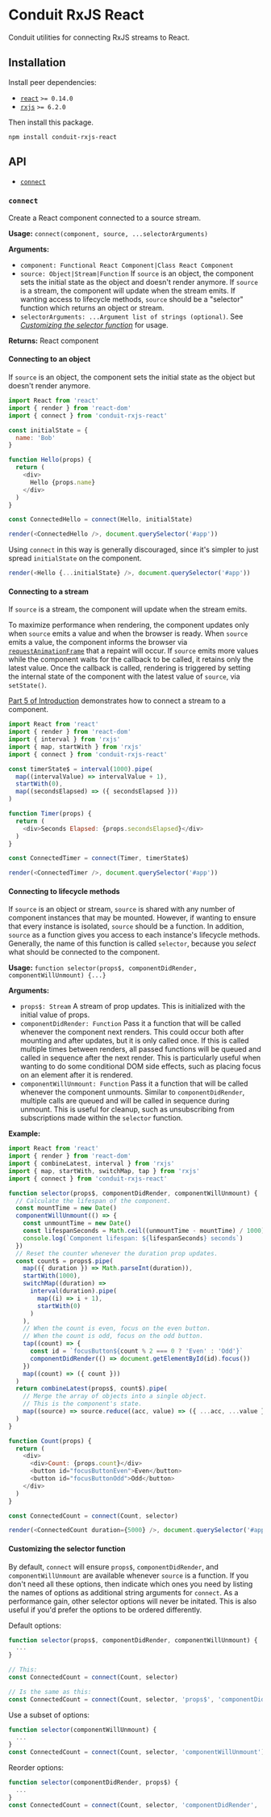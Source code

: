 # Conduit RxJS React

Conduit utilities for connecting RxJS streams to React.

## Installation

Install peer dependencies:
- [`react`](https://github.com/facebook/react) `>= 0.14.0`
- [`rxjs`](https://github.com/ReactiveX/rxjs) `>= 6.2.0`

Then install this package.

```
npm install conduit-rxjs-react
```

## API

- [`connect`](#connect)

### `connect`

Create a React component connected to a source stream.

**Usage:** `connect(component, source, ...selectorArguments)`

**Arguments:**
- `component: Functional React Component|Class React Component`
- `source: Object|Stream|Function` If `source` is an object, the component sets the initial state as the object and doesn't render anymore. If `source` is a stream, the component will update when the stream emits. If wanting access to lifecycle methods, `source` should be a "selector" function which returns an object or stream.
- `selectorArguments: ...Argument list of strings (optional)`. See [*Customizing the selector function*](#customizing-the-selector-function) for usage.

**Returns:** React component

#### Connecting to an object

If `source` is an object, the component sets the initial state as the object but doesn't render anymore.

```js
import React from 'react'
import { render } from 'react-dom'
import { connect } from 'conduit-rxjs-react'

const initialState = {
  name: 'Bob'
}

function Hello(props) {
  return (
    <div>
      Hello {props.name}
    </div>
  )
}

const ConnectedHello = connect(Hello, initialState)

render(<ConnectedHello />, document.querySelector('#app'))
```

Using `connect` in this way is generally discouraged, since it's simpler to just spread `initialState` on the component.

```js
render(<Hello {...initialState} />, document.querySelector('#app'))
```

#### Connecting to a stream

If `source` is a stream, the component will update when the stream emits.

To maximize performance when rendering, the component updates only when `source` emits a value and when the browser is ready. When `source` emits a value, the component informs the browser via [`requestAnimationFrame`](https://developer.mozilla.org/en-US/docs/Web/API/window/requestAnimationFrame) that a repaint will occur. If `source` emits more values while the component waits for the callback to be called, it retains only the latest value. Once the callback is called, rendering is triggered by setting the internal state of the component with the latest value of `source`, via `setState()`.

[Part 5 of Introduction](../../docs/introduction.md#part-5) demonstrates how to connect a stream to a component.

```js
import React from 'react'
import { render } from 'react-dom'
import { interval } from 'rxjs'
import { map, startWith } from 'rxjs'
import { connect } from 'conduit-rxjs-react'

const timerState$ = interval(1000).pipe(
  map((intervalValue) => intervalValue + 1),
  startWith(0),
  map((secondsElapsed) => ({ secondsElapsed }))
)

function Timer(props) {
  return (
    <div>Seconds Elapsed: {props.secondsElapsed}</div>
  )
}

const ConnectedTimer = connect(Timer, timerState$)

render(<ConnectedTimer />, document.querySelector('#app'))
```

#### Connecting to lifecycle methods

If `source` is an object or stream, `source` is shared with any number of component instances that may be mounted. However, if wanting to ensure that every instance is isolated, `source` should be a function. In addition, `source` as a function gives you access to each instance's lifecycle methods. Generally, the name of this function is called `selector`, because you *select* what should be connected to the component.

**Usage:** `function selector(props$, componentDidRender, componentWillUnmount) {...}`

**Arguments:**
- `props$: Stream` A stream of prop updates. This is initialized with the initial value of props.
- `componentDidRender: Function` Pass it a function that will be called whenever the component next renders. This could occur both after mounting and after updates, but it is only called once. If this is called multiple times between renders, all passed functions will be queued and called in sequence after the next render. This is particularly useful when wanting to do some conditional DOM side effects, such as placing focus on an element after it is rendered.
- `componentWillUnmount: Function` Pass it a function that will be called whenever the component unmounts. Similar to `componentDidRender`, multiple calls are queued and will be called in sequence during unmount. This is useful for cleanup, such as unsubscribing from subscriptions made within the `selector` function.

**Example:**

```js
import React from 'react'
import { render } from 'react-dom'
import { combineLatest, interval } from 'rxjs'
import { map, startWith, switchMap, tap } from 'rxjs'
import { connect } from 'conduit-rxjs-react'

function selector(props$, componentDidRender, componentWillUnmount) {
  // Calculate the lifespan of the component.
  const mountTime = new Date()
  componentWillUnmount(() => {
    const unmountTime = new Date()
    const lifespanSeconds = Math.ceil((unmountTime - mountTime) / 1000)
    console.log(`Component lifespan: ${lifespanSeconds} seconds`)
  })
  // Reset the counter whenever the duration prop updates.
  const count$ = props$.pipe(
    map(({ duration }) => Math.parseInt(duration)),
    startWith(1000),
    switchMap((duration) =>
      interval(duration).pipe(
        map((i) => i + 1),
        startWith(0)
      )
    ),
    // When the count is even, focus on the even button.
    // When the count is odd, focus on the odd button.
    tap((count) => {
      const id = `focusButton${count % 2 === 0 ? 'Even' : 'Odd'}`
      componentDidRender(() => document.getElementById(id).focus())
    })
    map((count) => ({ count }))
  )
  return combineLatest(props$, count$).pipe(
    // Merge the array of objects into a single object.
    // This is the component's state.
    map((source) => source.reduce((acc, value) => ({ ...acc, ...value }), {}))
  )
}

function Count(props) {
  return (
    <div>
      <div>Count: {props.count}</div>
      <button id="focusButtonEven">Even</button>
      <button id="focusButtonOdd">Odd</button>
    </div>
  )
}

const ConnectedCount = connect(Count, selector)

render(<ConnectedCount duration={5000} />, document.querySelector('#app'))
```

#### Customizing the selector function

By default, `connect` will ensure `props$`, `componentDidRender`, and `componentWillUnmount` are available whenever `source` is a function. If you don't need all these options, then indicate which ones you need by listing the names of options as additional string arguments for `connect`. As a performance gain, other selector options will never be initated. This is also useful if you'd prefer the options to be ordered differently.

Default options:

```js
function selector(props$, componentDidRender, componentWillUnmount) {
  ...
}

// This:
const ConnectedCount = connect(Count, selector)

// Is the same as this:
const ConnectedCount = connect(Count, selector, 'props$', 'componentDidRender', 'componentWillUnmount')
```

Use a subset of options:

```js
function selector(componentWillUnmount) {
  ...
}
const ConnectedCount = connect(Count, selector, 'componentWillUnmount')
```

Reorder options:

```js
function selector(componentDidRender, props$) {
  ...
}
const ConnectedCount = connect(Count, selector, 'componentDidRender', 'props$')
```
